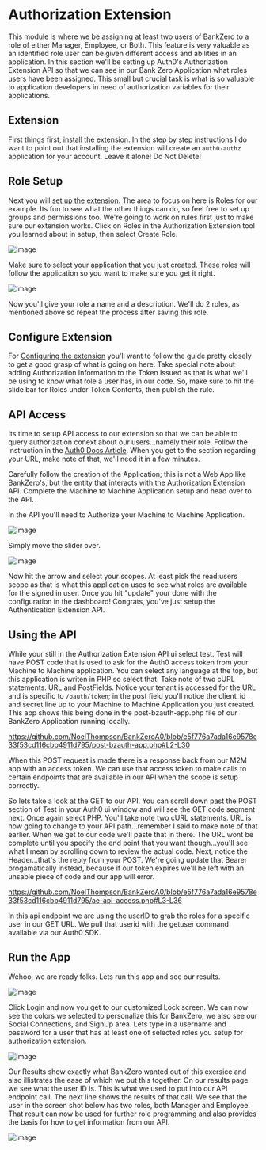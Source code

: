 # Authorization Extension
This module is where we be assigning at least two users of BankZero to a role of either Manager, Employee, or Both.  This feature is very valuable as an identified role user can be given different access and abilities in an application.  In this section we'll be setting up Auth0's Authorization Extension API so that we can see in our Bank Zero Application what roles users have been assigned.  This small but crucial task is what is so valuable to application developers in need of authorization variables for their applications.

## Extension
First things first, [install the extension](https://auth0.com/docs/extensions/authorization-extension/v2/implementation/installation).  In the step by step instructions I do want to point out that installing the extension will create an ```auth0-authz``` application for your account.  Leave it alone!  Do Not Delete!

## Role Setup
Next you will [set up the extension](https://auth0.com/docs/extensions/authorization-extension/v2/implementation/setup).  The area to focus on here is Roles for our example.  Its fun to see what the other things can do, so feel free to set up groups and permissions too.  We're going to work on rules first just to make sure our extension works.  Click on Roles in the Authorization Extension tool you learned about in setup, then select Create Role.

![image](https://user-images.githubusercontent.com/51866741/60392268-03335f80-9ab4-11e9-8243-ccc503363c00.png)

Make sure to select your application that you just created.  These roles will follow the application so you want to make sure you get it right.

![image](https://user-images.githubusercontent.com/51866741/60392276-4392dd80-9ab4-11e9-9f9b-052ec32ecfd3.png)

Now you'll give your role a name and a description.  We'll do 2 roles, as mentioned above so repeat the process after saving this role.

## Configure Extension
 
For [Configuring the extension](https://auth0.com/docs/extensions/authorization-extension/v2/implementation/configuration) you'll want to follow the guide pretty closely to get a good grasp of what is going on here.  Take special note about adding Authorization Information to the Token Issued as that is what we'll be using to know what role a user has, in our code.  So, make sure to hit the slide bar for Roles under Token Contents, then publish the rule.  

## API Access

Its time to setup API access to our extension so that we can be able to query authorization conext about our users...namely their role.  Follow the instruction in the [Auth0 Docs Article](https://auth0.com/docs/extensions/authorization-extension/v2/api-access).  When you get to the section regarding your URL, make note of that, we'll need it in a few minutes.

Carefully follow the creation of the Application; this is not a Web App like BankZero's, but the entity that interacts with the Authorization Extension API.  Complete the Machine to Machine Application setup and head over to the API.  

In the API you'll need to Authorize your Machine to Machine Application. 

![image](https://user-images.githubusercontent.com/51866741/60397665-20901a00-9b04-11e9-9741-3ebffb379e8f.png)

Simply move the slider over.  

![image](https://user-images.githubusercontent.com/51866741/60397889-c47ac500-9b06-11e9-9153-47159504e13d.png)

Now hit the arrow and select your scopes.  At least pick the read:users scope as that is what this application uses to see what roles are available for the signed in user.  Once you hit "update" your done with the configuration in the dashboard!  Congrats, you've just setup the Authentication Extension API. 

## Using the API

While your still in the Authorization Extension API ui select test.  Test will have POST code that is used to ask for the Auth0 access token from your Machine to Machine application.  You can select any language at the top, but this application is writen in PHP so select that.  Take note of two cURL statements: URL and PostFields.  Notice your tenant is accessed for the URL and is specific to ```/oauth/token```; in the post field you'll notice the client_id and secret line up to your Machine to Machine Application you just created.  This app shows this being done in the post-bzauth-app.php file of our BankZero Application running locally.

https://github.com/NoelThompson/BankZeroA0/blob/e5f776a7ada16e9578e33f53cd116cbb4911d795/post-bzauth-app.php#L2-L30

When this POST request is made there is a response back from our M2M app with an access token.  We can use that access token to make calls to certain endpoints that are available in our API when the scope is setup correctly.  

So lets take a look at the GET to our API.  You can scroll down past the POST section of Test in your Auth0 ui window and will see the GET code segment next.  Once again select PHP.  You'll take note two cURL statements.  URL is now going to change to your API path...remember I said to make note of that earlier.  When we get to our code we'll paste that in there.  The URL wont be complete until you specify the end point that you want though...you'll see what I mean by scrolling down to review the actual code.  Next, notice the Header...that's the reply from your POST.  We're going update that Bearer progamatically instead, because if our token expires we'll be left with an unsable piece of code and our app will error.

https://github.com/NoelThompson/BankZeroA0/blob/e5f776a7ada16e9578e33f53cd116cbb4911d795/ae-api-access.php#L3-L36

In this api endpoint we are using the userID to grab the roles for a specific user in our GET URL.  We pull that userid with the getuser command available via our Auth0 SDK.  

## Run the App

Wehoo, we are ready folks.  Lets run this app and see our results. 

![image](https://user-images.githubusercontent.com/51866741/60398684-f6dcf000-9b0f-11e9-9fe6-417c93d27600.png)

Click Login and now you get to our customized Lock screen.  We can now see the colors we selected to personalize this for BankZero, we also see our Social Connections, and SignUp area.  Lets type in a username and password for a user that has at least one of selected roles you setup for authorization extension.

![image](https://user-images.githubusercontent.com/51866741/60398709-53d8a600-9b10-11e9-8fab-188a8c0c6d23.png)

Our Results show exactly what BankZero wanted out of this exersice and also illistrates the ease of which we put this together.  On our results page we see what the user ID is.  This is what we used to put into our API endpoint call.  The next line shows the results of that call.  We see that the user in the screen shot below has two roles, both Manager and Employee.  That result can now be used for further role programming and also provides the basis for how to get information from our API.

![image](https://user-images.githubusercontent.com/51866741/60398815-7a4b1100-9b11-11e9-867d-f389fb709526.png)

